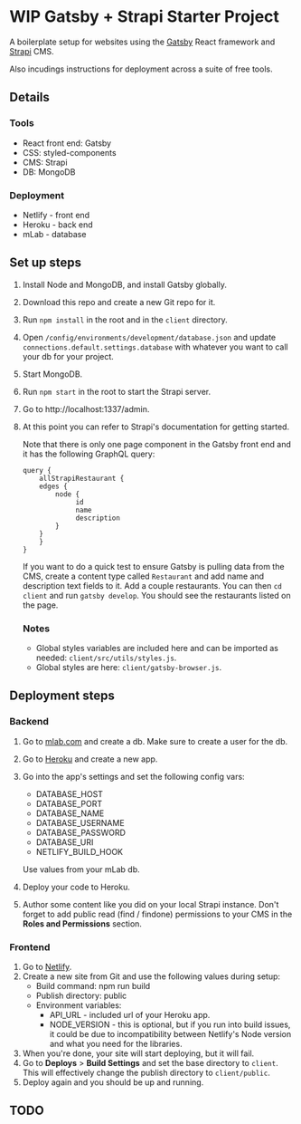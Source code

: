 # WIP Gatsby + Strapi Starter Project

A boilerplate setup for websites using the [Gatsby](https://www.gatsbyjs.org/)
React framework and [Strapi](https://strapi.io/) CMS.

Also incudings instructions for deployment across a suite of free tools.

## Details

### Tools

- React front end: Gatsby
- CSS: styled-components
- CMS: Strapi
- DB: MongoDB

### Deployment

- Netlify - front end
- Heroku - back end
- mLab - database

## Set up steps

1. Install Node and MongoDB, and install Gatsby globally.
1. Download this repo and create a new Git repo for it.
1. Run `npm install` in the root and in the `client` directory.
1. Open `/config/environments/development/database.json` and update
   `connections.default.settings.database` with whatever you want to call your
   db for your project.
1. Start MongoDB.
1. Run `npm start` in the root to start the Strapi server.
1. Go to http://localhost:1337/admin.
1. At this point you can refer to Strapi's documentation for getting started.

   Note that there is only one page component in the Gatsby front end and it has
   the following GraphQL query:

   ```
   query {
       allStrapiRestaurant {
       edges {
           node {
                id
                name
                description
           }
       }
       }
   }
   ```

   If you want to do a quick test to ensure Gatsby is pulling data from the CMS,
   create a content type called `Restaurant` and add name and description text
   fields to it. Add a couple restaurants. You can then `cd client` and run
   `gatsby develop`. You should see the restaurants listed on the page.

   ### Notes

   - Global styles variables are included here and can be imported as needed:
     `client/src/utils/styles.js`.
   - Global styles are here: `client/gatsby-browser.js`.

## Deployment steps

### Backend

1. Go to [mlab.com](https://mlab.com/) and create a db. Make sure to create a
   user for the db.
1. Go to [Heroku](https://dashboard.heroku.com/apps) and create a new app.
1. Go into the app's settings and set the following config vars:

   - DATABASE_HOST
   - DATABASE_PORT
   - DATABASE_NAME
   - DATABASE_USERNAME
   - DATABASE_PASSWORD
   - DATABASE_URI
   - NETLIFY_BUILD_HOOK

   Use values from your mLab db.

1. Deploy your code to Heroku.
1. Author some content like you did on your local Strapi instance. Don't forget
   to add public read (find / findone) permissions to your CMS in the **Roles
   and Permissions** section.

### Frontend

1. Go to [Netlify](https://www.netlify.com/).
1. Create a new site from Git and use the following values during setup:
   - Build command: npm run build
   - Publish directory: public
   - Environment variables:
     - API_URL - included url of your Heroku app.
     - NODE_VERSION - this is optional, but if you run into build issues, it
       could be due to incompatibility between Netlify's Node version and what
       you need for the libraries.
1. When you're done, your site will start deploying, but it will fail.
1. Go to **Deploys** > **Build Settings** and set the base directory to
   `client`. This will effectively change the publish directory to
   `client/public`.
1. Deploy again and you should be up and running.

## TODO

